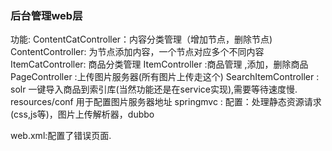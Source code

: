 
<h3>后台管理web层</h3>
功能:  
ContentCatController：内容分类管理（增加节点，删除节点)
ContentController: 为节点添加内容，一个节点对应多个不同内容  
ItemCatController: 商品分类管理 
ItemController :商品管理 ,添加，删除商品  
PageController :上传图片服务器(所有图片上传走这个)  
SearchItemController : solr 一键导入商品到索引库(当然功能还是在service实现),需要等待速度慢.  
resources/conf  用于配置图片服务器地址  
springmvc : 配置：处理静态资源请求(css,js等)，图片上传解析器，dubbo

web.xml:配置了错误页面.
